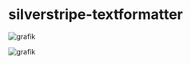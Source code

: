 # silverstripe-textformatter

![grafik](https://github.com/user-attachments/assets/948873f4-2ad1-4647-8f9f-119545dd049a)

![grafik](https://github.com/user-attachments/assets/e224b296-5a6e-4f79-8594-2d67a93ebed6)
